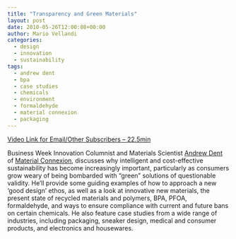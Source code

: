 ```yaml
---
title: "Transparency and Green Materials"
layout: post
date: 2010-05-26T12:00:08+00:00
author: Mario Vellandi
categories:
  - design
  - innovation
  - sustainability
tags:
  - andrew dent
  - bpa
  - case studies
  - chemicals
  - environment
  - formaldehyde
  - material connexion
  - packaging
---
```

[Video Link for Email/Other Subscribers &#8211; 22.5min](http://vimeo.com/11391718)

Business Week Innovation Columnist and Materials Scientist [Andrew Dent](http://sustainablelifemedia.com/innovator/andrew_dent) of [Material Connexion](http://www.materialconnexion.com/), discusses why intelligent and cost-effective sustainability has become increasingly important, particularly as consumers grow weary of being bombarded with “green” solutions of questionable validity. He&#8217;ll provide some guiding examples of how to approach a new &#8216;good design&#8217; ethos, as well as a look at innovative new materials, the present state of recycled materials and polymers, BPA, PFOA, formaldehyde, and ways to ensure compliance with current and future bans on certain chemicals. He also feature case studies from a wide range of industries, including packaging, sneaker design, medical and consumer products, and electronics and housewares.
